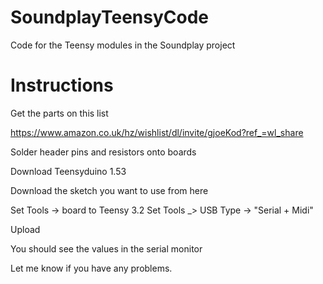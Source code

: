 # SoundplayTeensyCode
Code for the Teensy modules in the Soundplay project

# Instructions

Get the parts on this list

https://www.amazon.co.uk/hz/wishlist/dl/invite/gjoeKod?ref_=wl_share

Solder header pins and resistors onto boards

Download Teensyduino 1.53

Download the sketch you want to use from here

Set Tools -> board to Teensy 3.2 
Set Tools _> USB Type -> "Serial + Midi"

Upload

You should see the values in the serial monitor

Let me know if you have any problems.




